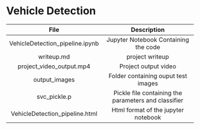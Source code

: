 # Vehicle Detection

|File|Description|
|:-:|:-:|
|VehicleDetection_pipeline.ipynb| Jupyter Notebook Containing the code|
|writeup.md|project writeup|
|project_video_output.mp4|Project output video |
|output_images| Folder containing ouput test images|
|svc_pickle.p|Pickle file containing the parameters and classifier|
|VehicleDetection_pipeline.html|Html format of the jupyter notebook|
